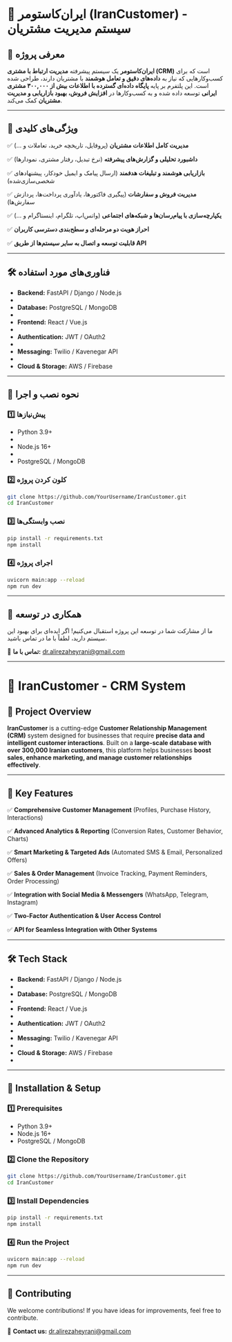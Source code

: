 # 📌 ایران‌کاستومر (IranCustomer) - سیستم مدیریت مشتریان

## 🚀 معرفی پروژه

**ایران‌کاستومر** یک سیستم پیشرفته **مدیریت ارتباط با مشتری (CRM)** است که برای کسب‌وکارهایی که نیاز به **داده‌های دقیق و تعامل هوشمند** با مشتریان دارند، طراحی شده است. این پلتفرم بر پایه **پایگاه داده‌ای گسترده با اطلاعات بیش از ۳۰۰,۰۰۰ مشتری ایرانی** توسعه داده شده و به کسب‌وکارها در **افزایش فروش، بهبود بازاریابی و مدیریت مشتریان** کمک می‌کند.

---

## 🎯 ویژگی‌های کلیدی

✅ **مدیریت کامل اطلاعات مشتریان** (پروفایل، تاریخچه خرید، تعاملات و ...)

✅ **داشبورد تحلیلی و گزارش‌های پیشرفته** (نرخ تبدیل، رفتار مشتری، نمودارها)

✅ **بازاریابی هوشمند و تبلیغات هدفمند** (ارسال پیامک و ایمیل خودکار، پیشنهادهای شخصی‌سازی‌شده)

✅ **مدیریت فروش و سفارشات** (پیگیری فاکتورها، یادآوری پرداخت‌ها، پردازش سفارش‌ها)

✅ **یکپارچه‌سازی با پیام‌رسان‌ها و شبکه‌های اجتماعی** (واتس‌اپ، تلگرام، اینستاگرام و ...)

✅ **احراز هویت دو مرحله‌ای و سطح‌بندی دسترسی کاربران**

✅ **قابلیت توسعه و اتصال به سایر سیستم‌ها از طریق API**

---

## 🛠️ فناوری‌های مورد استفاده

- **Backend:** FastAPI / Django / Node.js
- 
- **Database:** PostgreSQL / MongoDB
- 
- **Frontend:** React / Vue.js
- 
- **Authentication:** JWT / OAuth2
- 
- **Messaging:** Twilio / Kavenegar API
- 
- **Cloud & Storage:** AWS / Firebase

---

## 🚀 نحوه نصب و اجرا

### 1️⃣ پیش‌نیازها
- Python 3.9+
- 
- Node.js 16+
- 
- PostgreSQL / MongoDB

### 2️⃣ کلون کردن پروژه
```bash
git clone https://github.com/YourUsername/IranCustomer.git
cd IranCustomer
```

### 3️⃣ نصب وابستگی‌ها
```bash
pip install -r requirements.txt
npm install
```

### 4️⃣ اجرای پروژه
```bash
uvicorn main:app --reload
npm run dev
```

---

## 🤝 همکاری در توسعه

ما از مشارکت شما در توسعه این پروژه استقبال می‌کنیم! اگر ایده‌ای برای بهبود این سیستم دارید، لطفاً با ما در تماس باشید.

📩 **تماس با ما:** dr.alirezaheyrani@gmail.com

---

# 📌 IranCustomer - CRM System

## 🚀 Project Overview

**IranCustomer** is a cutting-edge **Customer Relationship Management (CRM)** system designed for businesses that require **precise data and intelligent customer interactions**. Built on a **large-scale database with over 300,000 Iranian customers**, this platform helps businesses **boost sales, enhance marketing, and manage customer relationships effectively**.

---

## 🎯 Key Features

✅ **Comprehensive Customer Management** (Profiles, Purchase History, Interactions)

✅ **Advanced Analytics & Reporting** (Conversion Rates, Customer Behavior, Charts)

✅ **Smart Marketing & Targeted Ads** (Automated SMS & Email, Personalized Offers)

✅ **Sales & Order Management** (Invoice Tracking, Payment Reminders, Order Processing)

✅ **Integration with Social Media & Messengers** (WhatsApp, Telegram, Instagram)

✅ **Two-Factor Authentication & User Access Control**

✅ **API for Seamless Integration with Other Systems**

---

## 🛠️ Tech Stack

- **Backend:** FastAPI / Django / Node.js
- 
- **Database:** PostgreSQL / MongoDB
- 
- **Frontend:** React / Vue.js
- 
- **Authentication:** JWT / OAuth2
- 
- **Messaging:** Twilio / Kavenegar API
- 
- **Cloud & Storage:** AWS / Firebase
- 

---

## 🚀 Installation & Setup

### 1️⃣ Prerequisites
- Python 3.9+
- Node.js 16+
- PostgreSQL / MongoDB

### 2️⃣ Clone the Repository
```bash
git clone https://github.com/YourUsername/IranCustomer.git
cd IranCustomer
```

### 3️⃣ Install Dependencies
```bash
pip install -r requirements.txt
npm install
```

### 4️⃣ Run the Project
```bash
uvicorn main:app --reload
npm run dev
```

---

## 🤝 Contributing

We welcome contributions! If you have ideas for improvements, feel free to contribute.

📩 **Contact us:** dr.alirezaheyrani@gmail.com

